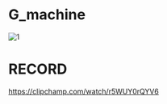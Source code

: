 # G_machine
![1](https://github.com/MariamSakhi/G_machine/assets/127662579/ad3aed7c-47a6-4a56-afd6-395350dd599b)
# RECORD
https://clipchamp.com/watch/r5WUY0rQYV6
